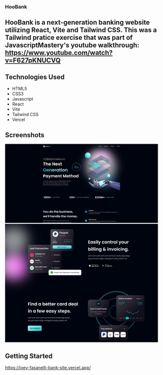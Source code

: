 ### HooBank
## HooBank is a next-generation banking website utilizing React, Vite and Tailwind CSS. This was a Tailwind pratice exercise that was part of JavascriptMastery's youtube walkthrough: https://www.youtube.com/watch?v=F627pKNUCVQ

## Technologies Used
* HTML5
* CSS3
* Javascript
* React
* Vite
* Tailwind CSS
* Vercel

## Screenshots
<img src="readme-images/HooBankHome.png" alt="Home Page"/>
<img src="readme-images/HooBankPayment.png" alt="Home Page"/>

## Getting Started
https://joey-fasanelli-bank-site.vercel.app/
